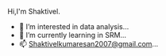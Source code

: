 Hi,I'm Shaktivel.
- 👀 I’m interested in data analysis...
- 🌱 I’m currently learning in SRM...
- 📫 Shaktivelkumaresan2007@gmail.com...

<!---
Shaktivelkumaresan2007/Shaktivelkumaresan2007 is a ✨ special ✨ repository because its `README.md` (this file) appears on your GitHub profile.
You can click the Preview link to take a look at your changes.
--->
